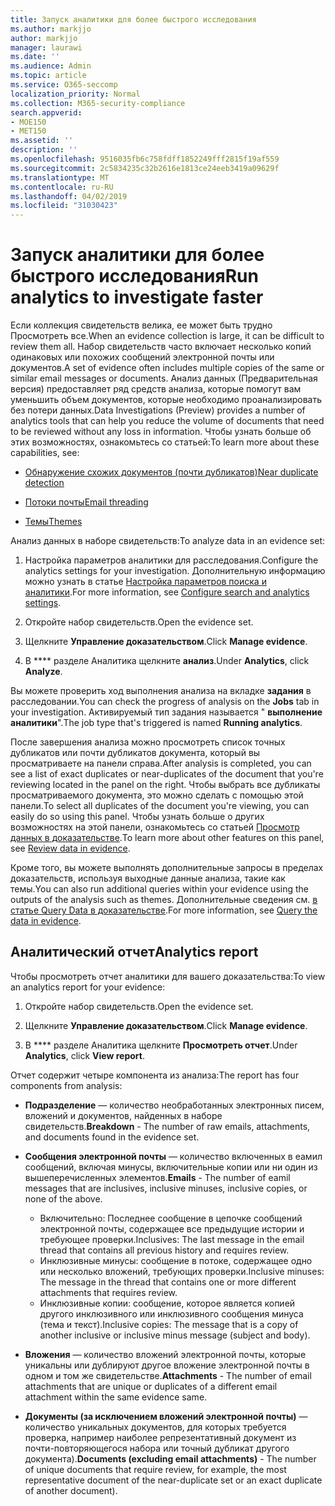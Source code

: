 ```yaml
---
title: Запуск аналитики для более быстрого исследования
ms.author: markjjo
author: markjjo
manager: laurawi
ms.date: ''
ms.audience: Admin
ms.topic: article
ms.service: O365-seccomp
localization_priority: Normal
ms.collection: M365-security-compliance
search.appverid:
- MOE150
- MET150
ms.assetid: ''
description: ''
ms.openlocfilehash: 9516035fb6c758fdff1852249fff2815f19af559
ms.sourcegitcommit: 2c5834235c32b2616e1813ce24eeb3419a09629f
ms.translationtype: MT
ms.contentlocale: ru-RU
ms.lasthandoff: 04/02/2019
ms.locfileid: "31030423"
---
```

# <a name="run-analytics-to-investigate-faster"></a><span data-ttu-id="3b1bd-102">Запуск аналитики для более быстрого исследования</span><span class="sxs-lookup"><span data-stu-id="3b1bd-102">Run analytics to investigate faster</span></span>

<span data-ttu-id="3b1bd-103">Если коллекция свидетельств велика, ее может быть трудно Просмотреть все.</span><span class="sxs-lookup"><span data-stu-id="3b1bd-103">When an evidence collection is large, it can be difficult to review them all.</span></span> <span data-ttu-id="3b1bd-104">Набор свидетельств часто включает несколько копий одинаковых или похожих сообщений электронной почты или документов.</span><span class="sxs-lookup"><span data-stu-id="3b1bd-104">A set of evidence often includes multiple copies of the same or similar email messages or documents.</span></span> <span data-ttu-id="3b1bd-105">Анализ данных (Предварительная версия) предоставляет ряд средств анализа, которые помогут вам уменьшить объем документов, которые необходимо проанализировать без потери данных.</span><span class="sxs-lookup"><span data-stu-id="3b1bd-105">Data Investigations (Preview) provides a number of analytics tools that can help you reduce the volume of documents that need to be reviewed without any loss in information.</span></span> <span data-ttu-id="3b1bd-106">Чтобы узнать больше об этих возможностях, ознакомьтесь со статьей:</span><span class="sxs-lookup"><span data-stu-id="3b1bd-106">To learn more about these capabilities, see:</span></span>

- [<span data-ttu-id="3b1bd-107">Обнаружение схожих документов (почти дубликатов)</span><span class="sxs-lookup"><span data-stu-id="3b1bd-107">Near duplicate detection</span></span>](near-duplicates.md)

- [<span data-ttu-id="3b1bd-108">Потоки почты</span><span class="sxs-lookup"><span data-stu-id="3b1bd-108">Email threading</span></span>](email-threading.md)

- [<span data-ttu-id="3b1bd-109">Темы</span><span class="sxs-lookup"><span data-stu-id="3b1bd-109">Themes</span></span>](themes.md)

<span data-ttu-id="3b1bd-110">Анализ данных в наборе свидетельств:</span><span class="sxs-lookup"><span data-stu-id="3b1bd-110">To analyze data in an evidence set:</span></span>

1. <span data-ttu-id="3b1bd-111">Настройка параметров аналитики для расследования.</span><span class="sxs-lookup"><span data-stu-id="3b1bd-111">Configure the analytics settings for your investigation.</span></span> <span data-ttu-id="3b1bd-112">Дополнительную информацию можно узнать в статье [Настройка параметров поиска и аналитики](configure-search-analytics-settings.md).</span><span class="sxs-lookup"><span data-stu-id="3b1bd-112">For more information, see [Configure search and analytics settings](configure-search-analytics-settings.md).</span></span>

2. <span data-ttu-id="3b1bd-113">Откройте набор свидетельств.</span><span class="sxs-lookup"><span data-stu-id="3b1bd-113">Open the evidence set.</span></span>

3. <span data-ttu-id="3b1bd-114">Щелкните **Управление доказательством**.</span><span class="sxs-lookup"><span data-stu-id="3b1bd-114">Click **Manage evidence**.</span></span>

4. <span data-ttu-id="3b1bd-115">В \*\*\*\* разделе Аналитика щелкните **анализ**.</span><span class="sxs-lookup"><span data-stu-id="3b1bd-115">Under **Analytics**, click **Analyze**.</span></span>

<span data-ttu-id="3b1bd-116">Вы можете проверить ход выполнения анализа на вкладке **задания** в расследовании.</span><span class="sxs-lookup"><span data-stu-id="3b1bd-116">You can check the progress of analysis on the **Jobs** tab in your investigation.</span></span> <span data-ttu-id="3b1bd-117">Активируемый тип задания называется " **выполнение аналитики**".</span><span class="sxs-lookup"><span data-stu-id="3b1bd-117">The job type that's triggered is named **Running analytics**.</span></span>

 <span data-ttu-id="3b1bd-118">После завершения анализа можно просмотреть список точных дубликатов или почти дубликатов документа, который вы просматриваете на панели справа.</span><span class="sxs-lookup"><span data-stu-id="3b1bd-118">After analysis is completed, you can see a list of exact duplicates or near-duplicates of the document that you're reviewing located in the panel on the right.</span></span> <span data-ttu-id="3b1bd-119">Чтобы выбрать все дубликаты просматриваемого документа, это можно сделать с помощью этой панели.</span><span class="sxs-lookup"><span data-stu-id="3b1bd-119">To select all duplicates of the document you're viewing, you can easily do so using this panel.</span></span> <span data-ttu-id="3b1bd-120">Чтобы узнать больше о других возможностях на этой панели, ознакомьтесь со статьей [Просмотр данных в доказательстве](review-data-in-evidence.md).</span><span class="sxs-lookup"><span data-stu-id="3b1bd-120">To learn more about other features on this panel, see [Review data in evidence](review-data-in-evidence.md).</span></span> 

<span data-ttu-id="3b1bd-121">Кроме того, вы можете выполнять дополнительные запросы в пределах доказательств, используя выходные данные анализа, такие как темы.</span><span class="sxs-lookup"><span data-stu-id="3b1bd-121">You can also run additional queries within your evidence using the outputs of the analysis such as themes.</span></span> <span data-ttu-id="3b1bd-122">Дополнительные сведения см. [в статье Query Data в доказательстве](evidence-query.md).</span><span class="sxs-lookup"><span data-stu-id="3b1bd-122">For more information, see [Query the data in evidence](evidence-query.md).</span></span>

## <a name="analytics-report"></a><span data-ttu-id="3b1bd-123">Аналитический отчет</span><span class="sxs-lookup"><span data-stu-id="3b1bd-123">Analytics report</span></span>

<span data-ttu-id="3b1bd-124">Чтобы просмотреть отчет аналитики для вашего доказательства:</span><span class="sxs-lookup"><span data-stu-id="3b1bd-124">To view an analytics report for your evidence:</span></span>

1. <span data-ttu-id="3b1bd-125">Откройте набор свидетельств.</span><span class="sxs-lookup"><span data-stu-id="3b1bd-125">Open the evidence set.</span></span>

2. <span data-ttu-id="3b1bd-126">Щелкните **Управление доказательством**.</span><span class="sxs-lookup"><span data-stu-id="3b1bd-126">Click **Manage evidence**.</span></span>

3. <span data-ttu-id="3b1bd-127">В \*\*\*\* разделе Аналитика щелкните **Просмотреть отчет**.</span><span class="sxs-lookup"><span data-stu-id="3b1bd-127">Under **Analytics**, click **View report**.</span></span>

<span data-ttu-id="3b1bd-128">Отчет содержит четыре компонента из анализа:</span><span class="sxs-lookup"><span data-stu-id="3b1bd-128">The report has four components from analysis:</span></span>

- <span data-ttu-id="3b1bd-129">**Подразделение** — количество необработанных электронных писем, вложений и документов, найденных в наборе свидетельств.</span><span class="sxs-lookup"><span data-stu-id="3b1bd-129">**Breakdown** - The number of raw emails, attachments, and documents found in the evidence set.</span></span>

- <span data-ttu-id="3b1bd-130">**Сообщения электронной почты** — количество включенных в еамил сообщений, включая минусы, включительные копии или ни один из вышеперечисленных элементов.</span><span class="sxs-lookup"><span data-stu-id="3b1bd-130">**Emails** - The number of eamil messages that are inclusives, inclusive minuses, inclusive copies, or none of the above.</span></span>
   - <span data-ttu-id="3b1bd-131">Включительно: Последнее сообщение в цепочке сообщений электронной почты, содержащее все предыдущие истории и требующее проверки.</span><span class="sxs-lookup"><span data-stu-id="3b1bd-131">Inclusives: The last message in the email thread that contains all previous history and requires review.</span></span>
   - <span data-ttu-id="3b1bd-132">Инклюзивные минусы: сообщение в потоке, содержащее одно или несколько вложений, требующих проверки.</span><span class="sxs-lookup"><span data-stu-id="3b1bd-132">Inclusive minuses: The message in the thread that contains one or more different attachments that requires review.</span></span>
   - <span data-ttu-id="3b1bd-133">Инклюзивные копии: сообщение, которое является копией другого инклюзивного или инклюзивного сообщения минуса (тема и текст).</span><span class="sxs-lookup"><span data-stu-id="3b1bd-133">Inclusive copies: The message that is a copy of another inclusive or inclusive minus message (subject and body).</span></span>

- <span data-ttu-id="3b1bd-134">**Вложения** — количество вложений электронной почты, которые уникальны или дублируют другое вложение электронной почты в одном и том же свидетельстве.</span><span class="sxs-lookup"><span data-stu-id="3b1bd-134">**Attachments** - The number of email attachments that are unique or duplicates of a different email attachment within the same evidence same.</span></span>

- <span data-ttu-id="3b1bd-135">**Документы (за исключением вложений электронной почты)** — количество уникальных документов, для которых требуется проверка, например наиболее репрезентативный документ из почти-повторяющегося набора или точный дубликат другого документа).</span><span class="sxs-lookup"><span data-stu-id="3b1bd-135">**Documents (excluding email attachments)** - The number of unique documents that require review, for example, the most representative document of the near-duplicate set or an exact duplicate of another document).</span></span>